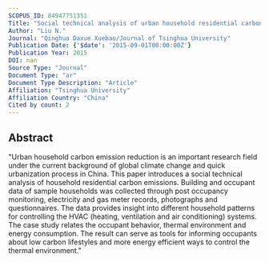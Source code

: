 ```yaml
---
SCOPUS_ID: 84947751351
Title: "Social technical analysis of urban household residential carbon emissions in China"
Author: "Liu N."
Journal: "Qinghua Daxue Xuebao/Journal of Tsinghua University"
Publication Date: {'$date': '2015-09-01T00:00:00Z'}
Publication Year: 2015
DOI: nan
Source Type: "Journal"
Document Type: "ar"
Document Type Description: "Article"
Affiliation: "Tsinghua University"
Affiliation Country: "China"
Cited by count: 2
---
```


## Abstract
"Urban household carbon emission reduction is an important research field under the current background of global climate change and quick urbanization process in China. This paper introduces a social technical analysis of household residential carbon emissions. Building and occupant data of sample households was collected through post occupancy monitoring, electricity and gas meter records, photographs and questionnaires. The data provides insight into different household patterns for controlling the HVAC (heating, ventilation and air conditioning) systems. The case study relates the occupant behavior, thermal environment and energy consumption. The result can serve as tools for informing occupants about low carbon lifestyles and more energy efficient ways to control the thermal environment."
